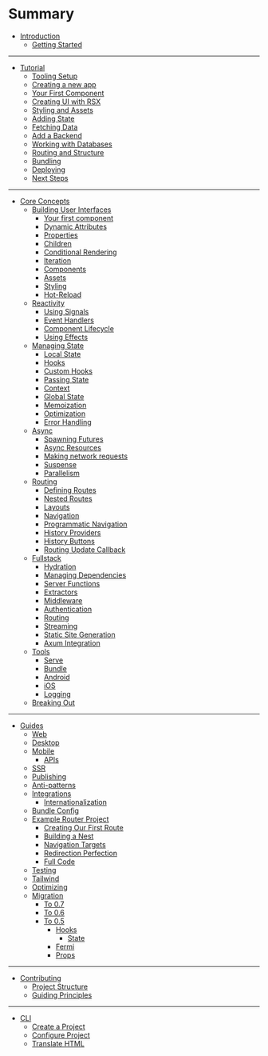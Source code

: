 # Summary

- [Introduction](index.md)
  - [Getting Started](getting_started/index.md)
---

- [Tutorial](guide/index.md)
  - [Tooling Setup](guide/tooling.md)
  - [Creating a new app](guide/new_app.md)
  - [Your First Component](guide/component.md)
  - [Creating UI with RSX](guide/rsx.md)
  - [Styling and Assets](guide/assets.md)
  - [Adding State](guide/state.md)
  - [Fetching Data](guide/data_fetching.md)
  - [Add a Backend](guide/backend.md)
  - [Working with Databases](guide/databases.md)
  - [Routing and Structure](guide/routing.md)
  - [Bundling](guide/bundle.md)
  - [Deploying](guide/deploy.md)
  - [Next Steps](guide/next_steps.md)

---

- [Core Concepts](essentials/index.md)
  - [Building User Interfaces](essentials/ui/index.md)
    - [Your first component](essentials/ui/component.md)
    - [Dynamic Attributes](essentials/ui/attributes.md)
    - [Properties](essentials/ui/properties.md)
    - [Children](essentials/ui/children.md)
    - [Conditional Rendering](essentials/ui/conditional.md)
    - [Iteration](essentials/ui/iteration.md)
    - [Components](essentials/ui/components.md)
    - [Assets](essentials/ui/assets.md)
    - [Styling](essentials/ui/styling.md)
    - [Hot-Reload](essentials/ui/hotreload.md)
  - [Reactivity](essentials/reactivity/index.md)
    - [Using Signals](essentials/reactivity/signals.md)
    - [Event Handlers](essentials/reactivity/event_handlers.md)
    - [Component Lifecycle](essentials/reactivity/lifecycle.md)
    - [Using Effects](essentials/reactivity/effects.md)
  - [Managing State](essentials/state/index.md)
    - [Local State](essentials/state/state.md)
    - [Hooks](essentials/state/hooks.md)
    - [Custom Hooks](essentials/state/custom_hooks.md)
    - [Passing State](essentials/state/passing.md)
    - [Context](essentials/state/context.md)
    - [Global State](essentials/state/global_state.md)
    - [Memoization](essentials/state/memoization.md)
    - [Optimization](essentials/state/optimization.md)
    - [Error Handling](essentials/state/error_handling.md)
  - [Async](essentials/async/index.md)
    - [Spawning Futures](essentials/async/futures.md)
    - [Async Resources](essentials/async/resources.md)
    - [Making network requests](essentials/async/network_requests.md)
    - [Suspense](essentials/async/suspense.md)
    - [Parallelism](essentials/async/parallel.md)
  - [Routing](essentials/router/index.md)
    - [Defining Routes](essentials/router/routes.md)
    - [Nested Routes](essentials/router/nested-routes.md)
    - [Layouts](essentials/router/layouts.md)
    - [Navigation](essentials/router/navigation/index.md)
    - [Programmatic Navigation](essentials/router/programmatic-navigation.md)
    - [History Providers](essentials/router/history-providers.md)
    - [History Buttons](essentials/router/history-buttons.md)
    - [Routing Update Callback](essentials/router/routing-update-callback.md)
  - [Fullstack](essentials/fullstack/index.md)
    - [Hydration](essentials/fullstack/hydration.md)
    - [Managing Dependencies](essentials/fullstack/managing_dependencies.md)
  	- [Server Functions](essentials/fullstack/server_functions.md)
  	- [Extractors](essentials/fullstack/extractors.md)
  	- [Middleware](essentials/fullstack/middleware.md)
  	- [Authentication](essentials/fullstack/authentication.md)
  	- [Routing](essentials/fullstack/routing.md)
    - [Streaming](essentials/fullstack/streaming.md)
    - [Static Site Generation](essentials/fullstack/static_site_generation.md)
    - [Axum Integration](essentials/fullstack/axum.md)
  - [Tools](essentials/tools/index.md)
    - [Serve](essentials/tools/serve.md)
    - [Bundle](essentials/tools/bundle.md)
    - [Android](essentials/tools/android.md)
    - [iOS](essentials/tools/ios.md)
    - [Logging](essentials/tools/logging.md)
  - [Breaking Out](essentials/breaking/index.md)

---

- [Guides](guides/index.md)
  - [Web](guides/web/index.md)
  - [Desktop](guides/desktop/index.md)
  - [Mobile](guides/mobile/index.md)
    - [APIs](guides/mobile/apis.md)
  - [SSR](guides/ssr.md)
  - [Publishing](guides/publishing.md)
  - [Anti-patterns](guides/antipatterns.md)
  - [Integrations](guides/integrations/index.md)
    - [Internationalization](guides/integrations/internationalization.md)
  - [Bundle Config](guides/bundling.md)
  - [Example Router Project](router/example/index.md)
    - [Creating Our First Route](router/example/first-route.md)
    - [Building a Nest](router/example/building-a-nest.md)
    - [Navigation Targets](router/example/navigation-targets.md)
    - [Redirection Perfection](router/example/redirection-perfection.md)
    - [Full Code](router/example/full-code.md)
  - [Testing](guides/testing.md)
  - [Tailwind](guides/tailwind.md)
  - [Optimizing](guides/optimizing.md)
  - [Migration](migration/index.md)
    - [To 0.7](migration/to_07.md)
    - [To 0.6](migration/to_06.md)
    - [To 0.5](migration/to_05/index.md)
      - [Hooks](migration/to_05/hooks.md)
        - [State](migration/to_05/state.md)
      - [Fermi](migration/to_05/fermi.md)
      - [Props](migration/to_05/props.md)


---
- [Contributing](contributing/index.md)
  - [Project Structure](contributing/project_structure.md)
  - [Guiding Principles](contributing/guiding_principles.md)

---
- [CLI](CLI/index.md)
	- [Create a Project](CLI/creating.md)
	- [Configure Project](CLI/configure.md)
  - [Translate HTML](CLI/translate.md)

<!-- - [Static Generation](router/reference/static-generation.md) -->
<!-- - [CLI in Depth](router/reference/cli-in-depth.md)
	- [SDK](router/reference/sdk.md)
	- [Fullstack and the server](router/reference/fullstack-and-the-server.md) -->

<!-- - [Walkthrough of Internals](contributing/walkthrough_readme.md) -->
<!-- Empty file. TODO: Uncomment when the file is finished. - [Governance](contributing/governance.md) -->

<!--
  - [Liveview](reference/liveview.md)
  - [Choosing A Web Renderer](reference/choosing_a_web_renderer.md) -->


<!-- # Overview / what these guides are for -->

<!-- [Important Hooks - Overview]()
[Router and managing “pages”]()
[The “Document” abstraction]()
[Understanding Hot-Reloading]()
[CLI in Depth]()
[SDK]()
[Fullstack/The server]()
[WASM]()
[Desktop]()
[Mobile]()
[SDK]()
[Hosting Options]()
[Reactivity in way too much depth]()
[rsx! in way too much depth?]()
[Building Libraries for Dioxus]()
[Custom Renderer]()
[Crates and Compatibility]()
[Accessibility]() -->


<!-- - [Reference](reference/index.md)

  - [Managing State](reference/managing_state.md)
  - [Component Lifecycle](reference/component_lifecycle.md) -->
